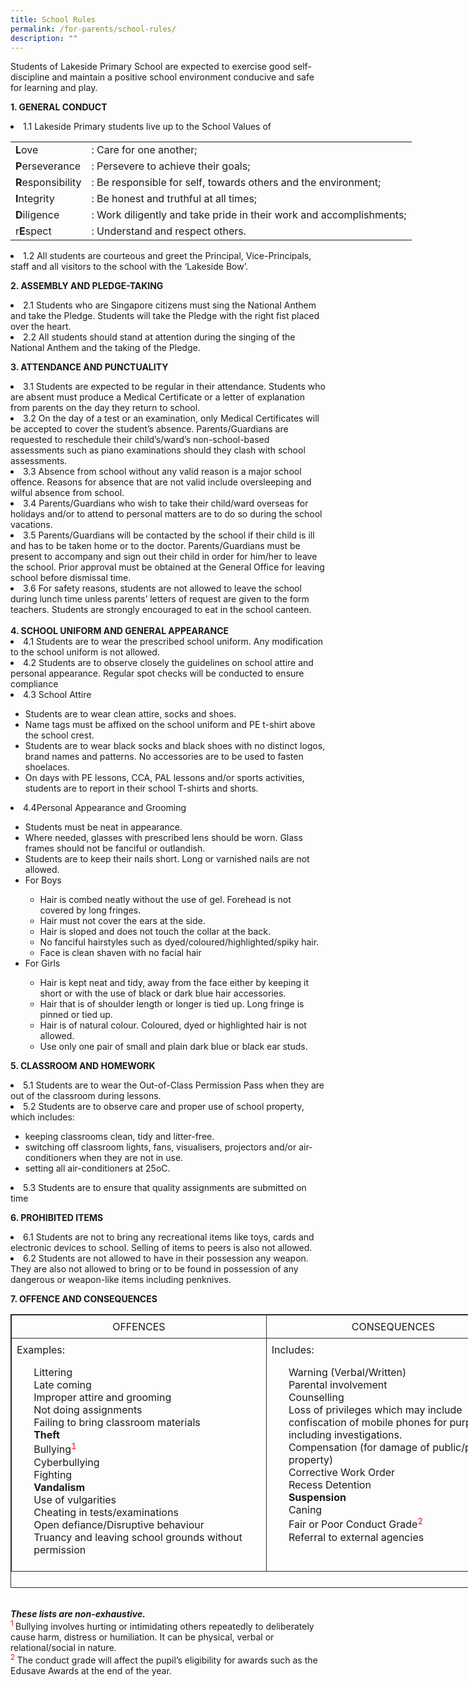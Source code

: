 ```yaml
---
title: School Rules
permalink: /for-parents/school-rules/
description: ""
---
```

<span style="background-color: initial; font-size: 1em;">Students of Lakeside Primary School are expected to exercise good self-discipline and maintain a positive school environment conducive and safe for learning and play.</span>
	
<b>1. GENERAL CONDUCT</b>

<li>1.1 Lakeside Primary students live up to the School Values of</li>

<table style="width: 773px;">
<tbody class="" style="margin: 0px; outline: 0px; padding: 0px;">	
<tr>
<td><b>L</b>ove</td>
<td>: Care for one another;</td>
</tr>
<tr>
<td><b>P</b>erseverance</td>
<td>: Persevere to achieve their goals;</td>
</tr>	
<tr>
<td><b>R</b>esponsibility</td>
<td>: Be responsible for self, towards others and the environment;</td>
</tr>
<tr>
<td><b>I</b>ntegrity</td>
<td>: Be honest and truthful at all times;</td>
</tr>
<tr>
<td><b>D</b>iligence</td>
<td>: Work diligently and take pride in their work and accomplishments;</td>
</tr>
<tr>
<td>r<b>E</b>spect</td>
<td>: Understand and respect others.</td>
</tr>
</tbody>
</table>


<li>1.2 All students are courteous and greet the Principal, Vice-Principals, staff and all visitors to the school with the ‘Lakeside Bow’.</li>

<b>2. ASSEMBLY AND PLEDGE-TAKING</b>

<li>2.1 Students who are Singapore citizens must sing the National Anthem and take the Pledge. Students will take the Pledge with the right fist placed over the heart.</li>
<li>2.2 All students should stand at attention during the singing of the National Anthem and the taking of the Pledge.</li>

<b>3. ATTENDANCE AND PUNCTUALITY</b>


<li>3.1 Students are expected to be regular in their attendance. Students who are absent must produce a Medical Certificate or a letter of explanation from parents on the day they return to school.
</li>
<li>3.2 On the day of a test or an examination, only Medical Certificates will be accepted to cover the student’s absence. Parents/Guardians are requested to reschedule their child’s/ward’s non-school-based assessments such as piano examinations should they clash with school assessments.
</li>
<li>3.3 Absence from school without any valid reason is a major school offence. Reasons for absence that are not valid include oversleeping and wilful absence from school.
</li>
<li>3.4 Parents/Guardians who wish to take their child/ward overseas for holidays and/or to attend to personal matters are to do so during the school vacations.
</li>
<li>3.5 Parents/Guardians will be contacted by the school if their child is ill and has to be taken home or to the doctor. Parents/Guardians must be present to accompany and sign out their child in order for him/her to leave the school. Prior approval must be obtained at the General Office for leaving school before dismissal time.
</li>
<li>3.6 For safety reasons, students are not allowed to leave the school during lunch time unless parents’ letters of request are given to the form teachers. Students are strongly encouraged to eat in the school canteen.
<br><br>
<b>4. SCHOOL UNIFORM AND GENERAL APPEARANCE</b>
	
<li>4.1 Students are to wear the prescribed school uniform. Any modification to the school uniform is not allowed.</li>
<li>4.2 Students are to observe closely the guidelines on school attire and personal appearance. Regular spot checks will be conducted to ensure compliance</li>
<li>4.3 School Attire</li>
<ul>
<li>Students are to wear clean attire, socks and shoes.</li>
<li>Name tags must be affixed on the school uniform and PE t-shirt above the school crest.</li>
<li>Students are to wear black socks and black shoes with no distinct logos, brand names and patterns. No accessories are to be used to fasten shoelaces.</li>
<li>On days with PE lessons, CCA, PAL lessons and/or sports activities, students are to report in their school T-shirts and shorts.</li>
</ul>
<li>4.4Personal Appearance and Grooming</li>
<ul>
<li>Students must be neat in appearance.</li>
<li>Where needed, glasses with prescribed lens should be worn. Glass frames should not be fanciful or outlandish.</li>
<li>Students are to keep their nails short. Long or varnished nails are not allowed.
</li>
<li>For Boys</li>
<ul>
<li>Hair is combed neatly without the use of gel. Forehead is not covered by long fringes.</li>
<li>Hair must not cover the ears at the side.</li>
<li>Hair is sloped and does not touch the collar at the back.</li>
<li>No fanciful hairstyles such as dyed/coloured/highlighted/spiky hair.</li>
<li>Face is clean shaven with no facial hair</li>
</ul>
<li>For Girls</li>
<ul>
<li>Hair is kept neat and tidy, away from the face either by keeping it short or with the use of black or dark blue hair accessories.</li>
<li>Hair that is of shoulder length or longer is tied up. Long fringe is pinned or tied up.</li>
<li>Hair is of natural colour. Coloured, dyed or highlighted hair is not allowed.</li>
<li>Use only one pair of small and plain dark blue or black ear studs.</li>
</ul>
</ul>

<b>5. CLASSROOM AND HOMEWORK</b>

<li>5.1 Students are to wear the Out-of-Class Permission Pass when they are out of the classroom during lessons.</li>
<li>5.2 Students are to observe care and proper use of school property, which includes:</li>

<ul>
<li>keeping classrooms clean, tidy and litter-free.</li>
<li>switching off classroom lights, fans, visualisers, projectors and/or air-conditioners when they are not in use.</li>
<li>setting all air-conditioners at 25oC.</li>
</ul>
<li>5.3 Students are to ensure that quality assignments are submitted on time</li>

<b>6. PROHIBITED ITEMS</b>
	
<li>6.1 Students are not to bring any recreational items like toys, cards and electronic devices to school. Selling of items to peers is also not allowed.</li>
<li>6.2 Students are not allowed to have in their possession any weapon. They are also not allowed to bring or to be found in possession of any dangerous or weapon-like items including penknives.</li>

<b>7. OFFENCE AND CONSEQUENCES</b>
<b><br></b>

<table style="border: 1px solid rgb(42, 42, 42); width: 817px; height: 438px;"><tr>
<td style="padding: 8px; text-align: center; vertical-align: middle; border: 1px solid rgb(42, 42, 42);width: 403px;">OFFENCES</td>
<td style="padding: 8px; text-align: center; vertical-align: middle; border: 1px solid rgb(42, 42, 42);width: 403px;">CONSEQUENCES</td></tr>
<tr>
<td style="width: 60px; padding: 8px; text-align: left; vertical-align: top; border: 1px solid rgb(42, 42, 42);">Examples:<br><ul>Littering<br>Late coming<br>Improper attire and grooming<br>Not doing assignments<br>Failing to bring classroom materials<br><b>Theft</b><br>Bullying<sup style="color:red;">1</sup><br>Cyberbullying<br>Fighting<br><b>Vandalism</b><br>Use of vulgarities<br>Cheating in tests/examinations<br>Open defiance/Disruptive behaviour<br>Truancy and leaving school grounds without permission</ul></td>
<td style="width: 60px; padding: 8px; text-align: left; vertical-align: top; border: 1px solid rgb(42, 42, 42);"><span style="font-weight: normal;">Includes:<br><ul>Warning (Verbal/Written)<br>Parental involvement<br>Counselling<br>Loss of privileges which may include confiscation of mobile phones for purposes including investigations.<br>Compensation (for damage of public/personal property)<br>Corrective Work Order<br>Recess Detention<br><b>Suspension</b><br>Caning<br>Fair or Poor Conduct Grade<sup style="color:red;">2<br></sup>Referral to external agencies</ul></td></tr></table>

<br>
<b><i>These lists are non-exhaustive.</i></b>
<br>
<span style="color:red;"><sup>1 </sup></span>Bullying involves hurting or intimidating others repeatedly to deliberately cause harm, distress or humiliation. It can be physical, verbal or relational/social in nature.
<br>
<span style="color:red;"><sup>2 </sup></span> The conduct grade will affect the pupil’s eligibility for awards such as the Edusave Awards at the end of the year.